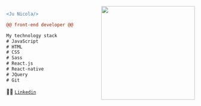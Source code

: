 <img src="https://media.giphy.com/media/jt8mEC6Kffbwbv2tNH/giphy.gif" width="250" align="right" style="margin-left: 30px;"/>

```diff
<Ju Nicola/>

@@ front-end developer @@

My technology stack
# JavaScript
# HTML
# CSS
# Sass
# React.js
# React-native
# JQuery
# Git

```

 :raising_hand_woman: [`Linkedin`](https://linkedin.com/in/junicola)
